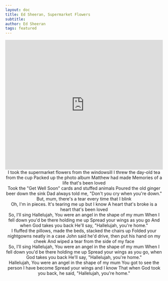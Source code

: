 ```yaml
---
layout: doc
title: Ed Sheeran, Supermarket Flowers
subtitle: 
author: Ed Sheeran
tags: featured
---
```


<iframe width="100%" height="415" src="https://www.youtube.com/embed/bIB8EWqCPrQ" frameborder="0" allow="autoplay; encrypted-media" allowfullscreen></iframe>


<center>I took the supermarket flowers from the windowsill
I threw the day-old tea from the cup
Packed up the photo album Matthew had made
Memories of a life that's been loved</center>

<center>Took the "Get Well Soon" cards and stuffed animals
Poured the old ginger beer down the sink
Dad always told me, "Don't you cry when you're down."
But, mum, there's a tear every time that I blink</center>

<center>Oh, I'm in pieces. It's tearing me up but I know
A heart that's broke is a heart that's been loved</center>

<center>So, I'll sing Hallelujah,
You were an angel in the shape of my mum
When I fell down you'd be there holding me up
Spread your wings as you go
And when God takes you back
He'll say, "Hallelujah, you're home."</center>

<center>I fluffed the pillows, made the beds, stacked the chairs up
Folded your nightgowns neatly in a case
John said he'd drive, then put his hand on my cheek
And wiped a tear from the side of my face</center>

<center>So, I'll sing Hallelujah,
You were an angel in the shape of my mum
When I fell down you'd be there holding me up
Spread your wings as you go, when God takes you back
He'll say, "Hallelujah, you're home."</center>

<center>Hallelujah,
You were an angel in the shape of my mum
You got to see the person I have become
Spread your wings and I know
That when God took you back, he said, "Hallelujah, you're home."</center>

<center></center>

<center></center>

<center></center>

<center></center>

<center></center>

